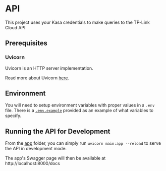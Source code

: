 # API

This project uses your Kasa credentials to make queries to the TP-Link Cloud API

## Prerequisites

### Uvicorn

Uvicorn is an HTTP server implementation.

Read more about Uvicorn [here](https://www.uvicorn.org/).

## Environment

You will need to setup environment variables with proper values in a `.env` file. There is a [`.env.example`](app/configuration/.env.example) provided as an example of what variables to specify.

## Running the API for Development

From the [app](app) folder, you can simply run `uvicorn main:app --reload` to serve the API in development mode.

The app's Swagger page will then be available at http://localhost:8000/docs
